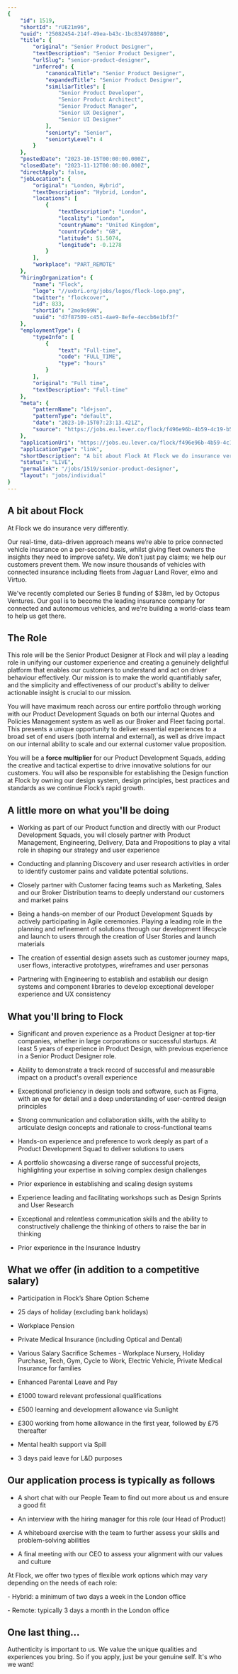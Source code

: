 ```yaml
---
{
	"id": 1519,
	"shortId": "rUE21m96",
	"uuid": "25082454-214f-49ea-b43c-1bc834978080",
	"title": {
		"original": "Senior Product Designer",
		"textDescription": "Senior Product Designer",
		"urlSlug": "senior-product-designer",
		"inferred": {
			"canonicalTitle": "Senior Product Designer",
			"expandedTitle": "Senior Product Designer",
			"similiarTitles": [
				"Senior Product Developer",
				"Senior Product Architect",
				"Senior Product Manager",
				"Senior UX Designer",
				"Senior UI Designer"
			],
			"seniorty": "Senior",
			"seniortyLevel": 4
		}
	},
	"postedDate": "2023-10-15T00:00:00.000Z",
	"closedDate": "2023-11-12T00:00:00.000Z",
	"directApply": false,
	"jobLocation": {
		"original": "London, Hybrid",
		"textDescription": "Hybrid, London",
		"locations": [
			{
				"textDescription": "London",
				"locality": "London",
				"countryName": "United Kingdom",
				"countryCode": "GB",
				"latitude": 51.5074,
				"longitude": -0.1278
			}
		],
		"workplace": "PART_REMOTE"
	},
	"hiringOrganization": {
		"name": "Flock",
		"logo": "//uxbri.org/jobs/logos/flock-logo.png",
		"twitter": "flockcover",
		"id": 833,
		"shortId": "2mo9o99N",
		"uuid": "d7f87509-c451-4ae9-8efe-4eccb6e1bf3f"
	},
	"employmentType": {
		"typeInfo": [
			{
				"text": "Full-time",
				"code": "FULL_TIME",
				"type": "hours"
			}
		],
		"original": "Full time",
		"textDescription": "Full-time"
	},
	"meta": {
		"patternName": "ld+json",
		"patternType": "default",
		"date": "2023-10-15T07:23:13.421Z",
		"source": "https://jobs.eu.lever.co/flock/f496e96b-4b59-4c19-b56a-f95f1230f7d8?utm_campaign=google_jobs_apply&utm_source=google_jobs_apply&utm_medium=organic"
	},
	"applicationUri": "https://jobs.eu.lever.co/flock/f496e96b-4b59-4c19-b56a-f95f1230f7d8/apply",
	"applicationType": "link",
	"shortDescription": "A bit about Flock At Flock we do insurance very differently. Our real-time-, data-driven- approach means we’re’ able to price connected vehicle insurance on a per-second- basis, whilst giving fleet",
	"status": "LIVE",
	"permalink": "/jobs/1519/senior-product-designer",
	"layout": "jobs/individual"
}
---
```

<h2>A bit about Flock</h2><p>At Flock we do insurance very differently.</p><p>Our real-time, data-driven approach means we’re able to price connected vehicle insurance on a per-second basis, whilst giving fleet owners the insights they need to improve safety. We don’t just pay claims; we help our customers prevent them. We now insure thousands of vehicles with connected insurance including fleets from Jaguar Land Rover, elmo and Virtuo.</p><p>We've recently completed our Series B funding of $38m, led by Octopus Ventures. Our goal is to become the leading insurance company for connected and autonomous vehicles, and we're building a world-class team to help us get there.</p><h2>The Role</h2><p>This role will be the Senior Product Designer at Flock and will play a leading role in unifying our customer experience and creating a genuinely delightful platform that enables our customers to understand and act on driver behaviour effectively. Our mission is to make the world quantifiably safer, and the simplicity and effectiveness of our product's ability to deliver actionable insight is crucial to our mission.&nbsp;</p><p>You will have maximum reach across our entire portfolio through working with our Product Development Squads on both our internal Quotes and Policies Management system as well as our Broker and Fleet facing portal. This presents a unique opportunity to deliver essential experiences to a broad set of end users (both internal and external), as well as drive impact on our internal ability to scale and our external customer value proposition.&nbsp;</p><p>You will be a <strong>force multiplier </strong>for our Product Development Squads, adding the creative and tactical expertise to drive innovative solutions for our customers. You will also be responsible for establishing the Design function at Flock by owning our design system, design principles, best practices and standards as we continue Flock’s rapid growth.</p><h2>A little more on what you'll be doing</h2><ul><li><p>Working as part of our Product function and directly with our Product Development Squads, you will closely partner with Product Management, Engineering, Delivery, Data and Propositions to play a vital role in shaping our strategy and user experience</p></li><li><p>Conducting and planning Discovery and user research activities in order to identify customer pains and validate potential solutions.&nbsp;</p></li><li><p>Closely partner with Customer facing teams such as Marketing, Sales and our Broker Distribution teams to deeply understand our customers and market pains</p></li><li><p>Being a hands-on member of our Product Development Squads by actively participating in Agile ceremonies.&nbsp;Playing a leading role in the planning and refinement of solutions through our development lifecycle and launch to users through the creation of User Stories and launch materials&nbsp;</p></li><li><p>The creation of essential design assets such as customer journey maps, user flows, interactive prototypes, wireframes and user personas</p></li><li><p>Partnering with Engineering to establish and establish our design systems and component libraries to develop exceptional developer experience and UX consistency</p></li></ul><h2>What you'll bring to Flock</h2><ul><li><p>Significant and proven experience as a Product Designer at top-tier companies, whether in large corporations or successful startups. At least 5 years of experience in Product Design, with previous experience in a Senior Product Designer role.&nbsp;</p></li><li><p>Ability to demonstrate a track record of successful and measurable impact on a product's overall experience&nbsp;</p></li><li><p>Exceptional proficiency in design tools and software, such as Figma,&nbsp; with an eye for detail and a deep understanding of user-centred design principles</p></li><li><p>Strong communication and collaboration skills, with the ability to articulate design concepts and rationale to cross-functional teams</p></li><li><p>Hands-on experience and preference to work deeply as part of a Product Development Squad to deliver solutions to users&nbsp;</p></li><li><p>A portfolio showcasing a diverse range of successful projects, highlighting your expertise in solving complex design challenges</p></li><li><p>Prior experience in establishing and scaling design systems</p></li><li><p>Experience leading and facilitating workshops such as Design Sprints and User Research</p></li><li><p>Exceptional and relentless communication skills and the ability to constructively challenge the thinking of others to raise the bar in thinking&nbsp;</p></li><li><p>Prior experience in the Insurance Industry</p></li></ul><h2>What we offer (in addition to a competitive salary)</h2><ul><li><p>Participation in Flock’s Share Option Scheme</p></li><li><p>25 days of holiday (excluding bank holidays)</p></li><li><p>Workplace Pension</p></li><li><p>Private Medical Insurance (including Optical and Dental)</p></li><li><p>Various Salary Sacrifice Schemes - Workplace Nursery, Holiday Purchase, Tech, Gym, Cycle to Work, Electric Vehicle, Private Medical Insurance for families</p></li><li><p>Enhanced Parental Leave and Pay</p></li><li><p>£1000 toward relevant professional qualifications</p></li><li><p>£500 learning and development allowance via Sunlight</p></li><li><p>£300 working from home allowance in the first year, followed by £75 thereafter</p></li><li><p>Mental health support via Spill</p></li><li><p>3 days paid leave for L&amp;D purposes</p></li></ul><h2>Our application process is typically as follows</h2><ul><li><p>A short chat with our People Team to find out more about us and ensure a good fit</p></li><li><p>An interview with the hiring manager for this role (our Head of Product)</p></li><li><p>A whiteboard exercise with the team to further assess your skills and problem-solving abilities</p></li><li><p>A final meeting with our CEO to assess your alignment with our values and culture</p></li></ul><p>At Flock, we offer two types of flexible work options which may vary depending on the needs of each role:</p><p>- Hybrid: a minimum of two days a week in the London office</p><p>- Remote: typically 3 days a month in the London office</p><h2><strong>One last thing...</strong></h2><p>Authenticity is important to us. We value the unique qualities and experiences you bring. So if you apply, just be your genuine self. It's who we want!</p>
